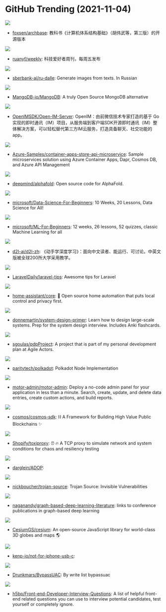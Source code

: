 # GitHub Trending (2021-11-04)

![](https://img.shields.io/badge/TeX-New%20111-green?style=flat-square&logo=appveyor)
- [foxsen/archbase](https://github.com/foxsen/archbase): 教科书《计算机体系结构基础》（胡伟武等，第三版）的开源版本

![](https://img.shields.io/badge/none-New%20123-green?style=flat-square&logo=appveyor)
- [ruanyf/weekly](https://github.com/ruanyf/weekly): 科技爱好者周刊，每周五发布

![](https://img.shields.io/badge/Jupyter%20Notebook-New%2098-green?style=flat-square&logo=appveyor)
- [sberbank-ai/ru-dalle](https://github.com/sberbank-ai/ru-dalle): Generate images from texts. In Russian

![](https://img.shields.io/badge/Go-New%20382-green?style=flat-square&logo=appveyor)
- [MangoDB-io/MangoDB](https://github.com/MangoDB-io/MangoDB): A truly Open Source MongoDB alternative

![](https://img.shields.io/badge/Go-New%20324-green?style=flat-square&logo=appveyor)
- [OpenIMSDK/Open-IM-Server](https://github.com/OpenIMSDK/Open-IM-Server): OpenIM：由前微信技术专家打造的基于 Go 实现的即时通讯（IM）项目，从服务端到客户端SDK开源即时通讯（IM）整体解决方案，可以轻松替代第三方IM云服务，打造具备聊天、社交功能的app。

![](https://img.shields.io/badge/Shell-New%2032-green?style=flat-square&logo=appveyor)
- [Azure-Samples/container-apps-store-api-microservice](https://github.com/Azure-Samples/container-apps-store-api-microservice): Sample microservices solution using Azure Container Apps, Dapr, Cosmos DB, and Azure API Management

![](https://img.shields.io/badge/Python-New%2051-green?style=flat-square&logo=appveyor)
- [deepmind/alphafold](https://github.com/deepmind/alphafold): Open source code for AlphaFold.

![](https://img.shields.io/badge/Jupyter%20Notebook-New%20333-green?style=flat-square&logo=appveyor)
- [microsoft/Data-Science-For-Beginners](https://github.com/microsoft/Data-Science-For-Beginners): 10 Weeks, 20 Lessons, Data Science for All!

![](https://img.shields.io/badge/Jupyter%20Notebook-New%20287-green?style=flat-square&logo=appveyor)
- [microsoft/ML-For-Beginners](https://github.com/microsoft/ML-For-Beginners): 12 weeks, 26 lessons, 52 quizzes, classic Machine Learning for all

![](https://img.shields.io/badge/Python-New%2087-green?style=flat-square&logo=appveyor)
- [d2l-ai/d2l-zh](https://github.com/d2l-ai/d2l-zh): 《动手学深度学习》：面向中文读者、能运行、可讨论。中英文版被全球200所大学采用教学。

![](https://img.shields.io/badge/none-New%2049-green?style=flat-square&logo=appveyor)
- [LaravelDaily/laravel-tips](https://github.com/LaravelDaily/laravel-tips): Awesome tips for Laravel

![](https://img.shields.io/badge/Python-New%20127-green?style=flat-square&logo=appveyor)
- [home-assistant/core](https://github.com/home-assistant/core): 🏡 Open source home automation that puts local control and privacy first.

![](https://img.shields.io/badge/Python-New%20229-green?style=flat-square&logo=appveyor)
- [donnemartin/system-design-primer](https://github.com/donnemartin/system-design-primer): Learn how to design large-scale systems. Prep for the system design interview. Includes Anki flashcards.

![](https://img.shields.io/badge/TypeScript-New%2032-green?style=flat-square&logo=appveyor)
- [sgoulas/pdpProject](https://github.com/sgoulas/pdpProject): A project that is part of my personal development plan at Agile Actors.

![](https://img.shields.io/badge/Rust-New%2010-green?style=flat-square&logo=appveyor)
- [paritytech/polkadot](https://github.com/paritytech/polkadot): Polkadot Node Implementation

![](https://img.shields.io/badge/Ruby-New%2096-green?style=flat-square&logo=appveyor)
- [motor-admin/motor-admin](https://github.com/motor-admin/motor-admin): Deploy a no-code admin panel for your application in less than a minute. Search, create, update, and delete data entries, create custom actions, and build reports.

![](https://img.shields.io/badge/Go-New%204-green?style=flat-square&logo=appveyor)
- [cosmos/cosmos-sdk](https://github.com/cosmos/cosmos-sdk): ⛓️ A Framework for Building High Value Public Blockchains ✨

![](https://img.shields.io/badge/Go-New%20241-green?style=flat-square&logo=appveyor)
- [Shopify/toxiproxy](https://github.com/Shopify/toxiproxy): ⏰ 🔥 A TCP proxy to simulate network and system conditions for chaos and resiliency testing

![](https://img.shields.io/badge/C%2B%2B-New%20129-green?style=flat-square&logo=appveyor)
- [darglein/ADOP](https://github.com/darglein/ADOP): 

![](https://img.shields.io/badge/SCSS-New%20169-green?style=flat-square&logo=appveyor)
- [nickboucher/trojan-source](https://github.com/nickboucher/trojan-source): Trojan Source: Invisible Vulnerabilities

![](https://img.shields.io/badge/Jupyter%20Notebook-New%2025-green?style=flat-square&logo=appveyor)
- [naganandy/graph-based-deep-learning-literature](https://github.com/naganandy/graph-based-deep-learning-literature): links to conference publications in graph-based deep learning

![](https://img.shields.io/badge/JavaScript-New%203-green?style=flat-square&logo=appveyor)
- [CesiumGS/cesium](https://github.com/CesiumGS/cesium): An open-source JavaScript library for world-class 3D globes and maps 🌎

![](https://img.shields.io/badge/none-New%20127-green?style=flat-square&logo=appveyor)
- [kenp-io/not-for-iphone-usb-c](https://github.com/kenp-io/not-for-iphone-usb-c): 

![](https://img.shields.io/badge/none-New%2010-green?style=flat-square&logo=appveyor)
- [Drunkmars/BypassUAC](https://github.com/Drunkmars/BypassUAC): By write list bypassuac

![](https://img.shields.io/badge/Nunjucks-New%2097-green?style=flat-square&logo=appveyor)
- [h5bp/Front-end-Developer-Interview-Questions](https://github.com/h5bp/Front-end-Developer-Interview-Questions): A list of helpful front-end related questions you can use to interview potential candidates, test yourself or completely ignore.

